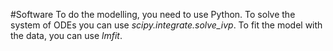 #Software
To do the modelling, you need to use Python. To solve the system of ODEs you can use *scipy.integrate.solve_ivp*. To fit the model with the data, you can use *lmfit*. 
